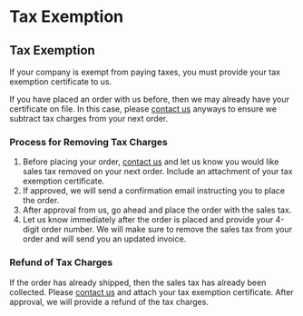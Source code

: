 # Tax Exemption

## Tax Exemption

If your company is exempt from paying taxes, you must provide your tax exemption certificate to us. 

If you have placed an order with us before, then we may already have your certificate on file. In this case, please [contact us](https://contact.saleae.com/hc/en-us/requests/new) anyways to ensure we subtract tax charges from your next order.

### Process for Removing Tax Charges

1. Before placing your order, [contact us](https://contact.saleae.com/hc/en-us/requests/new) and let us know you would like sales tax removed on your next order. Include an attachment of your tax exemption certificate.
2. If approved, we will send a confirmation email instructing you to place the order. 
3. After approval from us, go ahead and place the order with the sales tax.
4. Let us know immediately after the order is placed and provide your 4-digit order number. We will make sure to remove the sales tax from your order and will send you an updated invoice.

### Refund of Tax Charges

If the order has already shipped, then the sales tax has already been collected. Please [contact us](https://contact.saleae.com/hc/en-us/requests/new) and attach your tax exemption certificate. After approval, we will provide a refund of the tax charges. 

